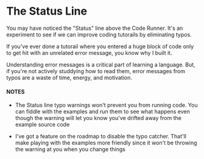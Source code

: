 # The Status Line

You may have noticed the "Status" line above
the Code Runner. It's an experiment to see if
we can improve coding tutorails by eliminating
typos.

If you've ever done a tutorail where you entered
a huge block of code only to get hit with an
unrelated error message, you know why I built it.

Understanding error messages is a critical part of
learning a language. But, if you're not actively
studdying how to read them, error messages from
typos are a waste of time, energy, and motivation.

#### NOTES

- The Status line typo warnings won't prevent you from
  running code. You can fiddle with the examples
  and run them to see what happens even though the
  warning will let you know you've drifted away
  from the example source code

- I've got a feature on the roadmap to disable the
  typo catcher. That'll make playing with the examples
  more friendly since it won't be throwing the warning
  at you when you change things

